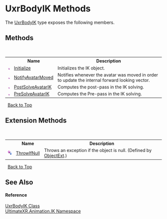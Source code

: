 # UxrBodyIK Methods
 

The <a href="T_UltimateXR_Animation_IK_UxrBodyIK">UxrBodyIK</a> type exposes the following members.


## Methods
&nbsp;<table><tr><th></th><th>Name</th><th>Description</th></tr><tr><td>![Public method](media/pubmethod.gif "Public method")</td><td><a href="M_UltimateXR_Animation_IK_UxrBodyIK_Initialize">Initialize</a></td><td>
Initializes the IK object.</td></tr><tr><td>![Public method](media/pubmethod.gif "Public method")</td><td><a href="M_UltimateXR_Animation_IK_UxrBodyIK_NotifyAvatarMoved">NotifyAvatarMoved</a></td><td>
Notifies whenever the avatar was moved in order to update the internal forward looking vector.</td></tr><tr><td>![Public method](media/pubmethod.gif "Public method")</td><td><a href="M_UltimateXR_Animation_IK_UxrBodyIK_PostSolveAvatarIK">PostSolveAvatarIK</a></td><td>
Computes the post-pass in the IK solving.</td></tr><tr><td>![Public method](media/pubmethod.gif "Public method")</td><td><a href="M_UltimateXR_Animation_IK_UxrBodyIK_PreSolveAvatarIK">PreSolveAvatarIK</a></td><td>
Computes the Pre-pass in the IK solving.</td></tr></table>&nbsp;
<a href="#uxrbodyik-methods">Back to Top</a>

## Extension Methods
&nbsp;<table><tr><th></th><th>Name</th><th>Description</th></tr><tr><td>![Public Extension Method](media/pubextension.gif "Public Extension Method")</td><td><a href="M_UltimateXR_Extensions_System_ObjectExt_ThrowIfNull">ThrowIfNull</a></td><td>
Throws an exception if the object is null.
 (Defined by <a href="T_UltimateXR_Extensions_System_ObjectExt">ObjectExt</a>.)</td></tr></table>&nbsp;
<a href="#uxrbodyik-methods">Back to Top</a>

## See Also


#### Reference
<a href="T_UltimateXR_Animation_IK_UxrBodyIK">UxrBodyIK Class</a><br /><a href="N_UltimateXR_Animation_IK">UltimateXR.Animation.IK Namespace</a><br />